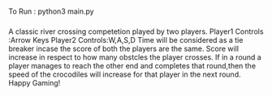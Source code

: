 ###
To Run : python3 main.py
###
A classic river crossing competetion played by two players.
Player1 Controls :Arrow Keys
Player2 Controls:W,A,S,D
Time will be considered as a tie breaker incase the score of both the players are the same.
Score will increase in respect to how many obstcles the player crosses.
If in a round a player manages to reach the other end and completes that round,then the speed of the crocodiles will increase for that player in the next round.
Happy Gaming!
